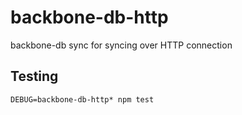 # backbone-db-http
backbone-db sync for syncing over HTTP connection

## Testing

    DEBUG=backbone-db-http* npm test


